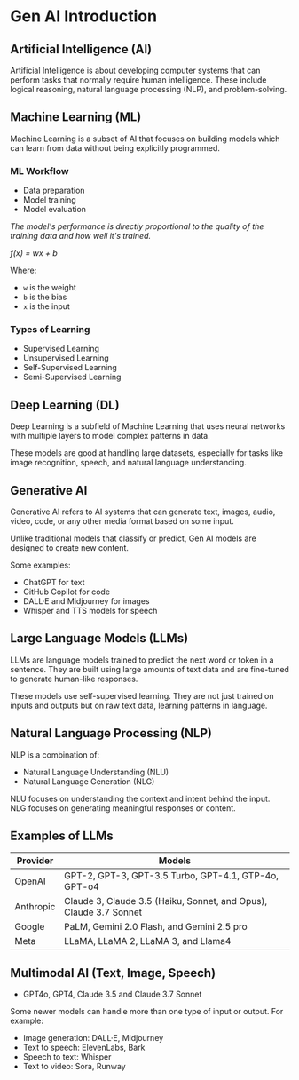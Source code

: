 # Gen AI Introduction

## Artificial Intelligence (AI)

Artificial Intelligence is about developing computer systems that can perform tasks that normally require human intelligence. These include logical reasoning, natural language processing (NLP), and problem-solving.

## Machine Learning (ML)

Machine Learning is a subset of AI that focuses on building models which can learn from data without being explicitly programmed.

### ML Workflow
- Data preparation
- Model training
- Model evaluation

*The model's performance is directly proportional to the quality of the training data and how well it's trained.*

*f(x) = wx + b*

Where:
- `w` is the weight
- `b` is the bias
- `x` is the input


### Types of Learning
- Supervised Learning
- Unsupervised Learning
- Self-Supervised Learning
- Semi-Supervised Learning

## Deep Learning (DL)

Deep Learning is a subfield of Machine Learning that uses neural networks with multiple layers to model complex patterns in data.

These models are good at handling large datasets, especially for tasks like image recognition, speech, and natural language understanding.

## Generative AI

Generative AI refers to AI systems that can generate text, images, audio, video, code, or any other media format based on some input.

Unlike traditional models that classify or predict, Gen AI models are designed to create new content.

Some examples:
- ChatGPT for text
- GitHub Copilot for code
- DALL·E and Midjourney for images
- Whisper and TTS models for speech

## Large Language Models (LLMs)

LLMs are language models trained to predict the next word or token in a sentence. They are built using large amounts of text data and are fine-tuned to generate human-like responses.

These models use self-supervised learning. They are not just trained on inputs and outputs but on raw text data, learning patterns in language.

## Natural Language Processing (NLP)

NLP is a combination of:
- Natural Language Understanding (NLU)
- Natural Language Generation (NLG)

NLU focuses on understanding the context and intent behind the input.  
NLG focuses on generating meaningful responses or content.

## Examples of LLMs

| Provider   | Models                          |
|------------|---------------------------------|
| OpenAI     | GPT-2, GPT-3, GPT-3.5 Turbo, GPT-4.1, GTP-4o, GPT-o4 |
| Anthropic  | Claude 3, Claude 3.5 (Haiku, Sonnet, and Opus), Claude 3.7 Sonnet           |
| Google     | PaLM, Gemini 2.0 Flash, and Gemini 2.5 pro |
| Meta       | LLaMA, LLaMA 2, LLaMA 3, and Llama4|

## Multimodal AI (Text, Image, Speech)

- GPT4o, GPT4, Claude 3.5 and Claude 3.7 Sonnet

Some newer models can handle more than one type of input or output. For example:
- Image generation: DALL·E, Midjourney
- Text to speech: ElevenLabs, Bark
- Speech to text: Whisper
- Text to video: Sora, Runway
